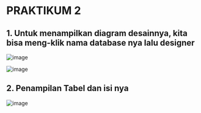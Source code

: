 # PRAKTIKUM 2

## 1. Untuk menampilkan diagram desainnya, kita bisa meng-klik nama database nya lalu designer

![image](https://github.com/kevindwiwijaya/Praktikum-Basis-Data/assets/87982064/d0e91b8c-03a2-4842-8ae5-3a4d4b3bfd88)

![image](https://github.com/kevindwiwijaya/Praktikum-Basis-Data/assets/87982064/c8c16a82-39f6-4efc-bc84-e6179acfadff)

## 2. Penampilan  Tabel dan isi nya

![image](https://github.com/kevindwiwijaya/Praktikum-Basis-Data/assets/87982064/cbdfbe4c-f939-455f-90b5-4691c6bc2639)




